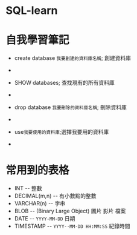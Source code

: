 # SQL-learn
 自我學習筆記
=
* create database `我要創建的資料庫名稱`;
創建資料庫
-
* SHOW databases;
查找現有的所有資料庫
-
* drop database `我要刪除的資料庫名稱`;
刪除資料庫
-

* use`我要使用的資料庫`;選擇我要用的資料庫
-


常用到的表格
=
* INT              -- 整數
* DECIMAL(m,n)     -- 有小數點的整數 
* VARCHAR(n)	     -- 字串
* BLOB			 -- (Binary Large Object) 圖片 影片 檔案
* DATE			 -- `YYYY-MM-DD` 日期
* TIMESTAMP		 -- `YYYY--MM-DD HH:MM:SS` 紀錄時間
